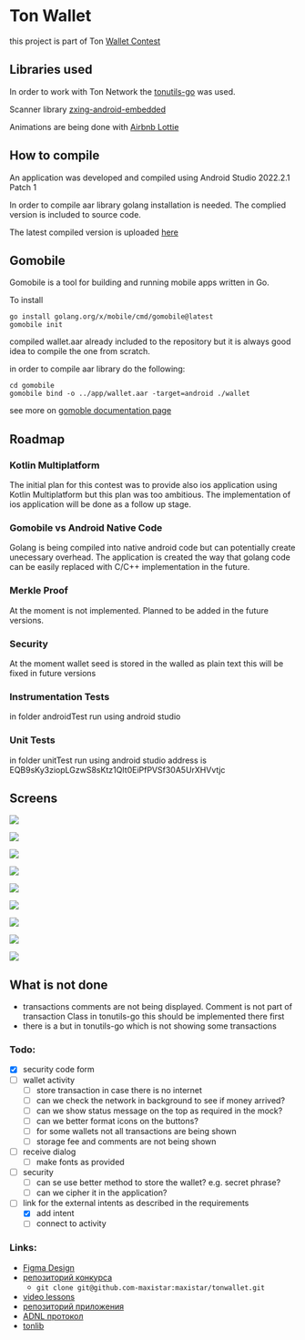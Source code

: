 # Ton Wallet

this project is part of Ton [Wallet Contest](https://github.com/ton-community/wallet-contest)

## Libraries used

In order to work with Ton Network the [tonutils-go](https://github.com/xssnick/tonutils-go) was used.

Scanner library [zxing-android-embedded](https://github.com/journeyapps/zxing-android-embedded)

Animations are being done with [Airbnb Lottie](https://github.com/airbnb/lottie-android)

## How to compile 

An application was developed and compiled using Android Studio 2022.2.1 Patch 1

In order to compile aar library golang installation is needed. The complied version is included to source code.

The latest compiled version is uploaded [here](https://maxistar.ru/media/files/app-debug.apk)

## Gomobile

Gomobile is a tool for building and running mobile apps written in Go.

To install

```shell
go install golang.org/x/mobile/cmd/gomobile@latest
gomobile init
```

compiled wallet.aar already included to the repository but it is always good idea to compile the one from scratch.

in order to compile aar library do the following:

```shell
cd gomobile
gomobile bind -o ../app/wallet.aar -target=android ./wallet
```

see more on [gomoble documentation page](https://pkg.go.dev/golang.org/x/mobile/cmd/gomobile)


## Roadmap

### Kotlin Multiplatform

The initial plan for this contest was to provide also ios application using Kotlin Multiplatform but
this plan was too ambitious. The implementation of ios application will be done as a follow up stage.

### Gomobile vs Android Native Code

Golang is being compiled into native android code but can potentially create unecessary overhead.
The application is created the way that golang code can be easily replaced with C/C++ implementation in the future.

### Merkle Proof

At the moment is not implemented. Planned to be added in the future versions.

### Security

At the moment wallet seed is stored in the walled as plain text this will be fixed in future versions


### Instrumentation Tests

in folder androidTest run using android studio

### Unit Tests

in folder unitTest run using android studio
address is EQB9sKy3ziopLGzwS8sKtz1QIt0EiPfPVSf30A5UrXHVvtjc

## Screens

![](screenshots/Screenshot_2023-05-26_at_16.31.15.png)

![](screenshots/Screenshot_2023-05-26_at_16.31.31.png)

![](screenshots/Screenshot_2023-05-26_at_16.31.48.png)

![](screenshots/Screenshot_2023-05-26_at_16.31.59.png)

![](screenshots/Screenshot_2023-05-26_at_16.32.16.png)

![](screenshots/Screenshot_2023-05-26_at_16.32.29.png)

![](screenshots/Screenshot_2023-05-26_at_16.32.51.png)

![](screenshots/Screenshot_2023-05-26_at_16.33.30.png)

![](screenshots/Screenshot_2023-05-26_at_16.33.49.png)

## What is not done

- transactions comments are not being displayed. Comment is not part of transaction Class in tonutils-go this should be implemented there first
- there is a but in tonutils-go which is not showing some transactions



### Todo:

- [x] security code form
- [ ] wallet activity
  - [ ] store transaction in case there is no internet
  - [ ] can we check the network in background to see if money arrived?
  - [ ] can we show status message on the top as required in the mock?
  - [ ] can we better format icons on the buttons?
  - [ ] for some wallets not all transactions are being shown
  - [ ] storage fee and comments are not being shown
- [ ] receive dialog
  - [ ] make fonts as provided 
- [ ] security
  - [ ] can se use better method to store the wallet? e.g. secret phrase?
  - [ ] can we cipher it in the application?
- [ ] link for the external intents as described in the requirements
  - [x] add intent
  - [ ] connect to activity

### Links:

- [Figma Design](https://www.figma.com/file/KYK17IdM2ldAAZL540G2hV/TON-Wallet-%C2%B7-Android?type=design&node-id=0-1&t=vzLRrmDAN2Ki4yqm-0)
- [репозиторий конкурса](https://github.com/ton-community/wallet-contest)
    - `git clone git@github.com-maxistar:maxistar/tonwallet.git`
- [video lessons](https://www.youtube.com/watch?v=GcqFhoUuNNI)
- [репозиторий приложения](https://github.com/maxistar/tonwallet)
- [ADNL протокол](https://docs.ton.org/develop/dapps/apis/adnl)
- [tonlib](https://github.com/ton-blockchain/ton/tree/master/example/android)

